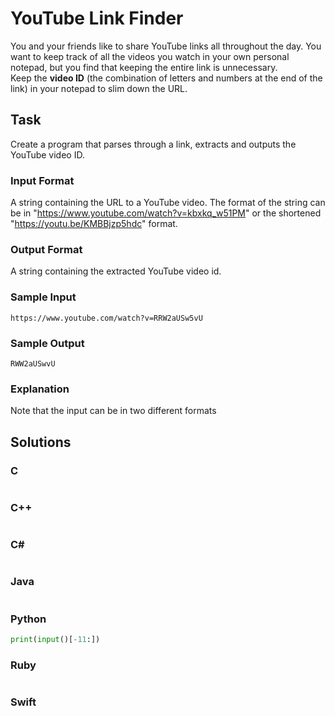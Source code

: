 # YouTube Link Finder
You and your friends like to share YouTube links all throughout the day. You want to keep track of all the videos you watch in your own personal notepad, but you find that keeping the entire link is unnecessary.  
Keep the **video ID** (the combination of letters and numbers at the end of the link) in your notepad to slim down the URL.
## Task
Create a program that parses through a link, extracts and outputs the YouTube video ID.
### Input Format
A string containing the URL to a YouTube video. The format of the string can be in "https://www.youtube.com/watch?v=kbxkq_w51PM" or the shortened "https://youtu.be/KMBBjzp5hdc" format.
### Output Format
A string containing the extracted YouTube video id.
### Sample Input
```
https://www.youtube.com/watch?v=RRW2aUSw5vU
```
### Sample Output
```
RWW2aUSwvU
```
### Explanation
Note that the input can be in two different formats
## Solutions
### C
```c
```
### C++
```cpp
```
### C#
```cs
```
### Java
```java
```
### Python
```python
print(input()[-11:])
```
### Ruby
```ruby
```
### Swift
```swift
```